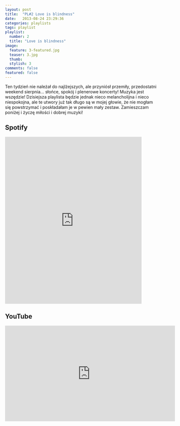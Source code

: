 ```yaml
---
layout: post
title:  "PL#2 Love is blindness"
date:   2013-08-24 23:29:36
categories: playlists
tags: playlist
playlist:
  number: 2
  title: "Love is blindness"
image:
  feature: 3-featured.jpg
  teaser: 3.jpg
  thumb:
  stylish: 3
comments: false
featured: false
---
```

Ten tydzień nie należał do najlżejszych, ale przyniósł przemiły, przedostatni weekend sierpnia... 
słońce, spokój i plenerowe koncerty! Muzyka jest wszędzie! Dzisiejsza playlista będzie jednak nieco melancholijna 
i nieco niespokojna, ale te utwory już tak długo są w mojej głowie, że nie mogłam się powstrzymać i poskładałam je w pewien mały zestaw. 
Zamieszczam poniżej i życzę miłości i dobrej muzyki!

## Spotify
<iframe src="https://embed.spotify.com/?uri=spotify%3Auser%3A1173952261%3Aplaylist%3A1Swh80woNLNYjlNNmtWqCE&theme=white" 
  width="450" 
  height="550" 
  frameborder="0" 
  allowtransparency="true">
</iframe>

## YouTube
<iframe width="560" height="315" src="https://www.youtube.com/embed/videoseries?list=PLynJw3Ptj9lHP9UBm8ziil1XWAdOVmnvC" frameborder="0"></iframe>